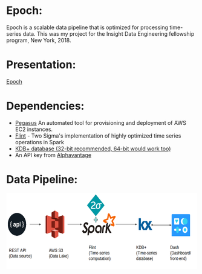 # Epoch:
Epoch is a scalable data pipeline that is optimized for processing time-series data. This was my project for the Insight Data Engineering fellowship program, New York, 2018.

# Presentation:
[Epoch](https://docs.google.com/presentation/d/1izoRALxP4UF0oE_kzd2NjfqmfU9f6gmBa9m6c1oqYJo/edit?usp=sharing)

# Dependencies:

* [Pegasus](https://github.com/InsightDataScience/pegasus) An automated tool for provisioning and deployment of AWS EC2 instances. 
* [Flint](https://github.com/twosigma/flint) - Two Sigma's implementation of highly optimized time series operations in Spark
* [KDB+ database (32-bit recommended, 64-bit would work too)](https://kx.com/connect-with-us/download/)
* An API key from [Alphavantage](https://www.alphavantage.co/)

# Data Pipeline:
<p align="center">
<img src="https://github.com/adityagc/Epoch/blob/master/docs/pipeline.png" width="700", height="200">
</p>

#

